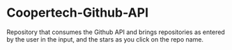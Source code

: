 # Coopertech-Github-API
Repository that consumes the Github API and brings repositories as entered by the user in the input, and the stars as you click on the repo name.

